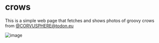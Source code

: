 # crows
This is a simple web page that fetches and shows photos of groovy crows from [@CORVUSPHERE@todon.eu](https://todon.eu/@CORVUSPHERE) 

![image](https://todon.eu/system/media_attachments/files/109/938/408/481/549/797/original/e22c753d9ca012a7.png)

